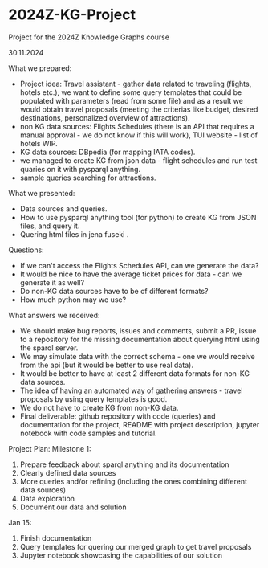 # 2024Z-KG-Project
Project for the 2024Z Knowledge Graphs course

30.11.2024

What we prepared:
* Project idea: Travel assistant - gather data related to traveling (flights, hotels etc.), we want to define some query templates that could be populated with parameters (read from some file) and as a result we would obtain travel proposals (meeting the criterias like budget, desired destinations, personalized overview of attractions).
* non KG data sources: Flights Schedules (there is an API that requires a manual approval - we do not know if this will work), TUI website - list of hotels WIP.
* KG data sources: DBpedia (for mapping IATA codes).
* we managed to create KG from json data - flight schedules and run test quaries on it with pysparql anything.
* sample queries searching for attractions.

What we presented:
* Data sources and queries.
* How to use pysparql anything tool (for python) to create KG from JSON files, and query it.
* Quering html files in jena fuseki .

Questions:
* If we can't access the Flights Schedules API, can we generate the data?
* It would be nice to have the average ticket prices for data - can we generate it as well?
* Do non-KG data sources have to be of different formats?
* How much python may we use?

What answers we received: 
* We should make bug reports, issues and comments, submit a PR, issue to a repository for the missing documentation about querying html using the sparql server.
* We may simulate data with the correct schema - one we would receive from the api (but it would be better to use real data).
* It would be better to have at least 2 different data formats for non-KG data sources.
* The idea of having an automated way of gathering answers - travel proposals by using query templates is good.
* We do not have to create KG from non-KG data.
* Final deliverable: github repository with code (queries) and documentation for the project, README with project description, jupyter notebook with code samples and tutorial.
  
Project Plan:
Milestone 1:
1. Prepare feedback about sparql anything and its documentation
2. Clearly defined data sources
3. More queries and/or refining (including the ones combining different data sources)
4. Data exploration
5. Document our data and solution

Jan 15:
1. Finish documentation
2. Query templates for quering our merged graph to get travel proposals
3. Jupyter notebook showcasing the capabilities of our solution
